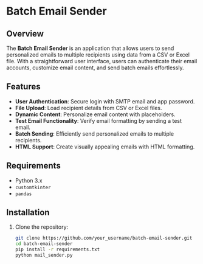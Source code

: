 # Batch Email Sender

## Overview

The **Batch Email Sender** is an application that allows users to send personalized emails to multiple recipients using data from a CSV or Excel file. With a straightforward user interface, users can authenticate their email accounts, customize email content, and send batch emails effortlessly.

## Features

- **User Authentication**: Secure login with SMTP email and app password.
- **File Upload**: Load recipient details from CSV or Excel files.
- **Dynamic Content**: Personalize email content with placeholders.
- **Test Email Functionality**: Verify email formatting by sending a test email.
- **Batch Sending**: Efficiently send personalized emails to multiple recipients.
- **HTML Support**: Create visually appealing emails with HTML formatting.

## Requirements

- Python 3.x
- `customtkinter`
- `pandas`

## Installation

1. Clone the repository:
   ```bash
   git clone https://github.com/your_username/batch-email-sender.git
   cd batch-email-sender
   pip install -r requirements.txt
   python mail_sender.py
